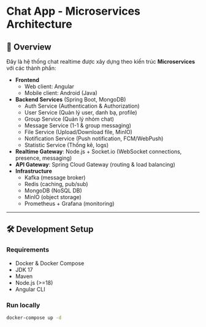 # Chat App - Microservices Architecture

## 🚀 Overview
Đây là hệ thống chat realtime được xây dựng theo kiến trúc **Microservices** với các thành phần:

- **Frontend**
  - Web client: Angular
  - Mobile client: Android (Java)
- **Backend Services** (Spring Boot, MongoDB)
  - Auth Service (Authentication & Authorization)
  - User Service (Quản lý user, danh bạ, profile)
  - Group Service (Quản lý nhóm chat)
  - Message Service (1-1 & group messaging)
  - File Service (Upload/Download file, MinIO)
  - Notification Service (Push notification, FCM/WebPush)
  - Statistic Service (Thống kê, logs)
- **Realtime Gateway**: Node.js + Socket.io (WebSocket connections, presence, messaging)
- **API Gateway**: Spring Cloud Gateway (routing & load balancing)
- **Infrastructure**
  - Kafka (message broker)
  - Redis (caching, pub/sub)
  - MongoDB (NoSQL DB)
  - MinIO (object storage)
  - Prometheus + Grafana (monitoring)

---

## 🛠️ Development Setup

### Requirements
- Docker & Docker Compose
- JDK 17
- Maven
- Node.js (>=18)
- Angular CLI

### Run locally
```bash
docker-compose up -d
